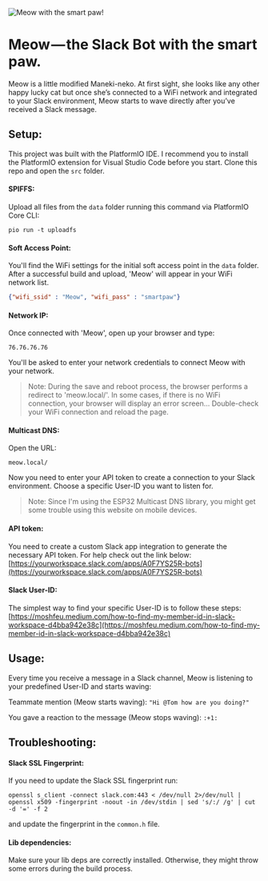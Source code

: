 ![Meow with the smart paw!](https://miro.medium.com/max/1400/1*yKEke4YjMCd7ZJ4FutNlcQ.gif "Meow with the smart paw!")

# Meow — the Slack Bot with the smart paw.
Meow is a little modified Maneki-neko. At first sight, she looks like any other happy lucky cat but once she’s connected to a WiFi network and integrated to your Slack environment, Meow starts to wave directly after you’ve received a Slack message.

## Setup:
This project was built with the PlatformIO IDE. I recommend you to install the PlatformIO extension for Visual Studio Code before you start. Clone this repo and open the ```src``` folder.

#### SPIFFS:
Upload all files from the ```data``` folder running this command via PlatformIO Core CLI:
```
pio run -t uploadfs
```

#### Soft Access Point:
You'll find the WiFi settings for the initial soft access point in the ```data``` folder. After a successful build and upload, 'Meow' will appear in your WiFi network list.

```json
{"wifi_ssid" : "Meow", "wifi_pass" : "smartpaw"}
```

#### Network IP: 
Once connected with 'Meow', open up your browser and type:

```
76.76.76.76
```
You'll be asked to enter your network credentials to connect Meow with your network.
> Note: During the save and reboot process, the browser performs a redirect to 'meow.local/'. In some cases, if there is no WiFi connection, your browser will display an error screen... Double-check your WiFi connection and reload the page.

#### Multicast DNS:
Open the URL:
```
meow.local/
```
Now you need to enter your API token to create a connection to your Slack environment. Choose a specific User-ID you want to listen for.
> Note: Since I'm using the ESP32 Multicast DNS library, you might get some trouble using this website on mobile devices.

#### API token:
You need to create a custom Slack app integration to generate the necessary API token. For help check out the link below:
[https://yourworkspace.slack.com/apps/A0F7YS25R-bots](https://yourworkspace.slack.com/apps/A0F7YS25R-bots)

#### Slack User-ID:
The simplest way to find your specific User-ID is to follow these steps:
[https://moshfeu.medium.com/how-to-find-my-member-id-in-slack-workspace-d4bba942e38c](https://moshfeu.medium.com/how-to-find-my-member-id-in-slack-workspace-d4bba942e38c)

## Usage:
Every time you receive a message in a Slack channel, Meow is listening to your predefined User-ID and starts waving:

Teammate mention (Meow starts waving):
```"Hi @Tom how are you doing?"```

You gave a reaction to the message (Meow stops waving):
```:+1:```

## Troubleshooting:

#### Slack SSL Fingerprint:
If you need to update the Slack SSL fingerprint run:
```
openssl s_client -connect slack.com:443 < /dev/null 2>/dev/null | openssl x509 -fingerprint -noout -in /dev/stdin | sed 's/:/ /g' | cut -d '=' -f 2
```
and update the fingerprint in the ```common.h``` file.

#### Lib dependencies:
Make sure your lib deps are correctly installed. Otherwise, they might throw some errors during the build process.

